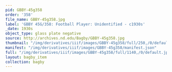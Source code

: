 ```yaml
---
pid: GBBY-45g358
order: '358'
file_name: GBBY-45g358.jpg
label: 'GBBY 45G/358: Football Player: Unidentified - c1930s'
_date: 1930s
object_type: glass plate negative
source: http://archives.nd.edu/Bagby/GBBY-45g358.jpg
thumbnail: "/img/derivatives/iiif/images/GBBY-45g358/full/250,/0/default.jpg"
manifest: "/img/derivatives/iiif/images/GBBY-45g358/manifest.json"
full: "/img/derivatives/iiif/images/GBBY-45g358/full/1140,/0/default.jpg"
layout: bagby_item
collection: bagby
---
```

